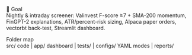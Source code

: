 🎯  Goal  
Nightly & intraday screener: Valinvest F-score ≥7 + SMA-200 momentum,
FinGPT-2 explanations, ATR/percent-risk sizing, Alpaca paper orders,
vectorbt back-test, Streamlit dashboard.

Folder map  
src/ code | app/ dashboard | tests/ | configs/ YAML modes | reports/
